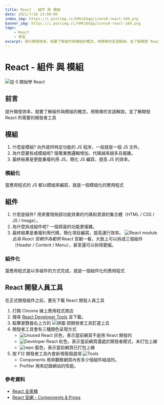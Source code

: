 ```yaml
---
title: React - 組件 與 模組
date: 2021/7/26 23:00:00
index_img: https://i.postimg.cc/kMk16Gqq/icons8-react-160.png
banner_img: https://i.postimg.cc/kMk16Gqq/icons8-react-160.png
tags:
    - React
    - 學習
excerpt: 提升開發效率，就要了解組件與模組的概念，用簡單的言語解說，並了解開發 React 所需要的開發者工具
---
```


# React - 組件 與 模組

![從 0 開始學 React](https://i.postimg.cc/kMk16Gqq/icons8-react-160.png)

## 前言

提升開發效率，就要了解組件與模組的概念，用簡單的言語解說，並了解開發 React 所需要的開發者工具

<!-- more -->

## 模組

1. 什麼是模組? 向外提供特定功能的 JS 程序，一般就是一個 JS 文件。
2. 為什麼要拆成模組呢? 隨著業務邏輯增加，代碼越來越多且複雜。
3. 最終結果是更能重複利用 JS，簡化 JS 編寫，提高 JS 的效率。

### 模組化

當應用程式的 JS 都以模組來編寫，就是一個模組化的應用程式

## 組件

1. 什麼是組件? 用來實現局部功能效果的代碼和資源的集合體（HTML / CSS / JS / Image）。
2. 為什麼拆成組件呢? 一個頁面的功能更複雜。
3. 最終結果是重複利用代碼，簡化項目編寫，提高運行效率。
![React module](https://i.imgur.com/REJTFyp.png)
*此為 React 官網作為範例*
React 官網一看，大致上可以拆成三個組件（Header / Content / Menu），甚至還可以拆得更細。

### 組件化

當應用程式是以多組件的方式完成，就是一個組件化的應用程式

## React 開發人員工具

在正式開發組件之前，要先下載 React 開發人員工具

1. 打開 Chrome 線上應用程式商店
2. 搜尋 [React Developer Tools](https://chrome.google.com/webstore/detail/react-developer-tools/fmkadmapgofadopljbjfkapdkoienihi?hl=zh-TW) 並下載。
3. 點擊瀏覽器右上方的 ![拼圖](https://i.imgur.com/3Uz8xcM.png) 把開發者工具釘選上去
4. 開發者工具會有三種顏色呈現方式
    - ![Unused React](https://i.imgur.com/IlEAqv5.png) 灰色，表示當前網頁不是用 React 開發的
    - ![Developer React](https://i.imgur.com/H3FqcQp.png) 紅色，表示當前網頁還處於開發者模式，未打包上線
    - ![repo](https://i.imgur.com/5M7z7Gc.png) 藍色，表示當前網頁已打包上線
5. 按 F12 開發者工具內會新增兩個選項
    ![Tools](https://i.imgur.com/MemNL3r.png)
    - Components 用來觀察網頁內有多少個組件組成的。
    - Profiler 用來記錄網站的性能。

### 參考資料

- [React 全家桶](https://www.youtube.com/playlist?list=PLmOn9nNkQxJFJXLvkNsGsoCUxJLqyLGxu)
- [React 官網 - Components & Props](https://zh-hant.reactjs.org/docs/components-and-props.html)
